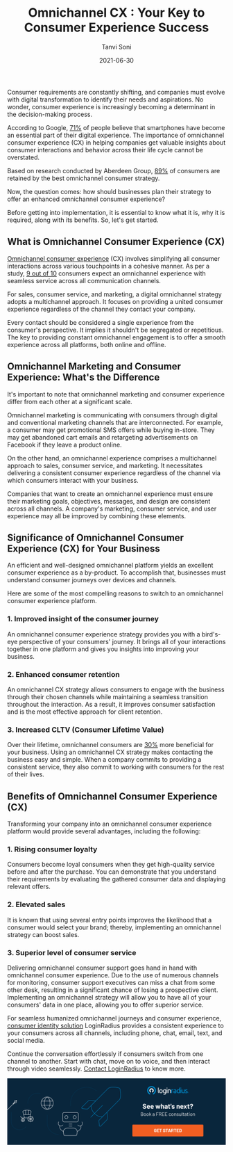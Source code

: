 ﻿---
type: fuel
title: "Omnichannel CX : Your Key to Consumer Experience Success"
date: "2021-06-30"
coverImage: "Omnichannel-CX.jpg"
category: ["loginradius"]
featured: false 
author: "Tanvi Soni"
description: "Companies that want to create an omnichannel experience must ensure their marketing goals, objectives, messages, and design are consistent across all channels. A company's marketing, consumer service, and user experience may all be improved by combining these elements."
metadescription: "With an omnichannel consumer experience solution, you can transform your consumers' experience into an effortless journey! Read on to get a deep insight into it."
metatitle: "What Is Omnichannel CX And How Does It Benefit Your Business"
---
Consumer requirements are constantly shifting, and companies must evolve with digital transformation to identify their needs and aspirations. No wonder, consumer experience is increasingly becoming a determinant in the decision-making process.

  

According to Google, [71%](https://www.google.com/amp/s/www.thinkwithgoogle.com/consumer-insights/consumer-trends/how-digital-connects-shoppers-to-local-stores/amp/) of people believe that smartphones have become an essential part of their digital experience. The importance of omnichannel consumer experience  (CX) in helping companies get valuable insights about consumer interactions and behavior across their life cycle cannot be overstated.

  

Based on research conducted by Aberdeen Group, [89%](https://www.aberdeen.com/cmo-essentials/omni-channel-and-the-future-of-customer-experience/) of consumers are retained by the best omnichannel consumer strategy.

  

Now, the question comes: how should businesses plan their strategy to offer an enhanced omnichannel consumer experience?

  

Before getting into implementation, it is essential to know what it is, why it is required, along with its benefits. So, let's get started.

  

## What is Omnichannel Consumer Experience (CX)

  

[Omnichannel consumer experience](https://www.loginradius.com/resource/making-customers-feel-seen-in-an-omnichannel-world/) (CX) involves simplifying all consumer interactions across various touchpoints in a cohesive manner. As per a study,  [9 out of 10](https://www.cxtoday.com/contact-centre/delivering-an-excellent-omni-channel-experience/) consumers expect an omnichannel experience with seamless service across all communication channels.

  

For sales, consumer service, and marketing, a digital omnichannel strategy adopts a multichannel approach. It focuses on providing a united consumer experience regardless of the channel they contact your company.

  

Every contact should be considered a single experience from the consumer's perspective. It implies it shouldn't be segregated or repetitious. The key to providing constant omnichannel engagement is to offer a smooth experience across all platforms, both online and offline.

  

## Omnichannel Marketing and Consumer Experience: What's the Difference

  

It's important to note that omnichannel marketing and consumer experience  differ from each other at a significant scale.

  

Omnichannel marketing is communicating with consumers through digital and conventional marketing channels that are interconnected. For example, a consumer may get promotional SMS offers while buying in-store. They may get abandoned cart emails and retargeting advertisements on Facebook if they leave a product online.

  

On the other hand, an omnichannel experience comprises a multichannel approach to sales, consumer service, and marketing. It necessitates delivering a consistent consumer experience regardless of the channel via which consumers interact with your business.

  

Companies that want to create an omnichannel experience must ensure their marketing goals, objectives, messages, and design are consistent across all channels. A company's marketing, consumer service, and user experience may all be improved by combining these elements.

## Significance of Omnichannel Consumer Experience (CX) for Your Business

An efficient and well-designed omnichannel platform yields an excellent consumer experience as a by-product. To accomplish that, businesses must understand consumer journeys over devices and channels.

  

Here are some of the most compelling reasons to switch to an omnichannel consumer experience platform.

### 1. Improved insight of the consumer journey

An omnichannel consumer experience strategy provides you with a bird's-eye perspective of your consumers' journey. It brings all of your interactions together in one platform and gives you insights into improving your business.

  

### 2. Enhanced consumer retention

An omnichannel CX strategy allows consumers to engage with the business through their chosen channels while maintaining a seamless transition throughout the interaction. As a result, it improves consumer satisfaction and is the most effective approach for client retention.

### 3. Increased CLTV (Consumer Lifetime Value)

Over their lifetime, omnichannel consumers are [30%](https://www.idc.com/getdoc.jsp?containerId=IDC_P16276) more beneficial for your business. Using an omnichannel CX strategy makes contacting the business easy and simple. When a company commits to providing a consistent service, they also commit to working with consumers for the rest of their lives.

## Benefits of Omnichannel Consumer Experience (CX)

Transforming your company into an omnichannel consumer experience platform would provide several advantages, including the following:

### 1. Rising consumer loyalty

Consumers become loyal consumers when they get high-quality service before and after the purchase. You can demonstrate that you understand their requirements by evaluating the gathered consumer data and displaying relevant offers.

### 2. Elevated sales

It is known that using several entry points improves the likelihood that a consumer would select your brand; thereby, implementing an omnichannel strategy can boost sales.

### 3. Superior level of consumer service

Delivering omnichannel consumer support goes hand in hand with omnichannel consumer experience. Due to the use of numerous channels for monitoring, consumer support executives can miss a chat from some other desk, resulting in a significant chance of losing a prospective client. Implementing an omnichannel strategy will allow you to have all of your consumers' data in one place, allowing you to offer superior service.

  

For seamless humanized omnichannel journeys and consumer experience,  [consumer identity solution](https://www.loginradius.com/) LoginRadius provides a consistent experience to your consumers across all channels, including phone, chat, email, text, and social media.

  

Continue the conversation effortlessly if consumers switch from one channel to another. Start with chat, move on to voice, and then interact through video seamlessly. [Contact LoginRadius](https://www.loginradius.com/contact-us/) to know more.

[![book-a-demo-Consultation](book-a-demo.png)](https://www.loginradius.com/book-a-demo/)